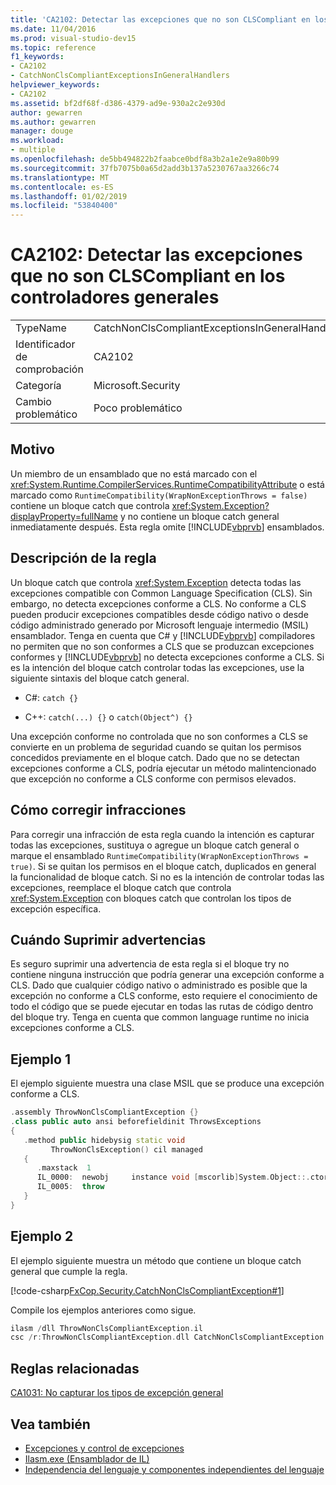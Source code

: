 ```yaml
---
title: 'CA2102: Detectar las excepciones que no son CLSCompliant en los controladores generales'
ms.date: 11/04/2016
ms.prod: visual-studio-dev15
ms.topic: reference
f1_keywords:
- CA2102
- CatchNonClsCompliantExceptionsInGeneralHandlers
helpviewer_keywords:
- CA2102
ms.assetid: bf2df68f-d386-4379-ad9e-930a2c2e930d
author: gewarren
ms.author: gewarren
manager: douge
ms.workload:
- multiple
ms.openlocfilehash: de5bb494822b2faabce0bdf8a3b2a1e2e9a80b99
ms.sourcegitcommit: 37fb7075b0a65d2add3b137a5230767aa3266c74
ms.translationtype: MT
ms.contentlocale: es-ES
ms.lasthandoff: 01/02/2019
ms.locfileid: "53840400"
---
```

# <a name="ca2102-catch-non-clscompliant-exceptions-in-general-handlers"></a>CA2102: Detectar las excepciones que no son CLSCompliant en los controladores generales

|||
|-|-|
|TypeName|CatchNonClsCompliantExceptionsInGeneralHandlers|
|Identificador de comprobación|CA2102|
|Categoría|Microsoft.Security|
|Cambio problemático|Poco problemático|

## <a name="cause"></a>Motivo

Un miembro de un ensamblado que no está marcado con el <xref:System.Runtime.CompilerServices.RuntimeCompatibilityAttribute> o está marcado como `RuntimeCompatibility(WrapNonExceptionThrows = false)` contiene un bloque catch que controla <xref:System.Exception?displayProperty=fullName> y no contiene un bloque catch general inmediatamente después. Esta regla omite [!INCLUDE[vbprvb](../code-quality/includes/vbprvb_md.md)] ensamblados.

## <a name="rule-description"></a>Descripción de la regla

Un bloque catch que controla <xref:System.Exception> detecta todas las excepciones compatible con Common Language Specification (CLS). Sin embargo, no detecta excepciones conforme a CLS. No conforme a CLS pueden producir excepciones compatibles desde código nativo o desde código administrado generado por Microsoft lenguaje intermedio (MSIL) ensamblador. Tenga en cuenta que C# y [!INCLUDE[vbprvb](../code-quality/includes/vbprvb_md.md)] compiladores no permiten que no son conformes a CLS que se produzcan excepciones conformes y [!INCLUDE[vbprvb](../code-quality/includes/vbprvb_md.md)] no detecta excepciones conforme a CLS. Si es la intención del bloque catch controlar todas las excepciones, use la siguiente sintaxis del bloque catch general.

- C#: `catch {}`

- C++: `catch(...) {}` o `catch(Object^) {}`

Una excepción conforme no controlada que no son conformes a CLS se convierte en un problema de seguridad cuando se quitan los permisos concedidos previamente en el bloque catch. Dado que no se detectan excepciones conforme a CLS, podría ejecutar un método malintencionado que excepción no conforme a CLS conforme con permisos elevados.

## <a name="how-to-fix-violations"></a>Cómo corregir infracciones

Para corregir una infracción de esta regla cuando la intención es capturar todas las excepciones, sustituya o agregue un bloque catch general o marque el ensamblado `RuntimeCompatibility(WrapNonExceptionThrows = true)`. Si se quitan los permisos en el bloque catch, duplicados en general la funcionalidad de bloque catch. Si no es la intención de controlar todas las excepciones, reemplace el bloque catch que controla <xref:System.Exception> con bloques catch que controlan los tipos de excepción específica.

## <a name="when-to-suppress-warnings"></a>Cuándo Suprimir advertencias

Es seguro suprimir una advertencia de esta regla si el bloque try no contiene ninguna instrucción que podría generar una excepción conforme a CLS. Dado que cualquier código nativo o administrado es posible que la excepción no conforme a CLS conforme, esto requiere el conocimiento de todo el código que se puede ejecutar en todas las rutas de código dentro del bloque try. Tenga en cuenta que common language runtime no inicia excepciones conforme a CLS.

## <a name="example-1"></a>Ejemplo 1

El ejemplo siguiente muestra una clase MSIL que se produce una excepción conforme a CLS.

```cpp
.assembly ThrowNonClsCompliantException {}
.class public auto ansi beforefieldinit ThrowsExceptions
{
   .method public hidebysig static void
         ThrowNonClsException() cil managed
   {
      .maxstack  1
      IL_0000:  newobj     instance void [mscorlib]System.Object::.ctor()
      IL_0005:  throw
   }
}
```

## <a name="example-2"></a>Ejemplo 2

El ejemplo siguiente muestra un método que contiene un bloque catch general que cumple la regla.

[!code-csharp[FxCop.Security.CatchNonClsCompliantException#1](../code-quality/codesnippet/CSharp/ca2102-catch-non-clscompliant-exceptions-in-general-handlers_1.cs)]

Compile los ejemplos anteriores como sigue.

```cpp
ilasm /dll ThrowNonClsCompliantException.il
csc /r:ThrowNonClsCompliantException.dll CatchNonClsCompliantException.cs
```

## <a name="related-rules"></a>Reglas relacionadas

[CA1031: No capturar los tipos de excepción general](../code-quality/ca1031-do-not-catch-general-exception-types.md)

## <a name="see-also"></a>Vea también

- [Excepciones y control de excepciones](/dotnet/csharp/programming-guide/exceptions/exceptions-and-exception-handling)
- [Ilasm.exe (Ensamblador de IL)](/dotnet/framework/tools/ilasm-exe-il-assembler)
- [Independencia del lenguaje y componentes independientes del lenguaje](/dotnet/standard/language-independence-and-language-independent-components)